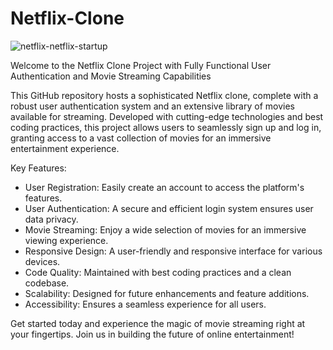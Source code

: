# Netflix-Clone
![netflix-netflix-startup](https://github.com/HumayunK01/Netflix-Clone/assets/88980866/de869391-be5d-4ef8-8380-57d45af80233)

Welcome to the Netflix Clone Project with Fully Functional User Authentication and Movie Streaming Capabilities

This GitHub repository hosts a sophisticated Netflix clone, complete with a robust user authentication system and an extensive library of movies available for streaming. Developed with cutting-edge technologies and best coding practices, this project allows users to seamlessly sign up and log in, granting access to a vast collection of movies for an immersive entertainment experience.

Key Features:
- User Registration: Easily create an account to access the platform's features.
- User Authentication: A secure and efficient login system ensures user data privacy.
- Movie Streaming: Enjoy a wide selection of movies for an immersive viewing experience.
- Responsive Design: A user-friendly and responsive interface for various devices.
- Code Quality: Maintained with best coding practices and a clean codebase.
- Scalability: Designed for future enhancements and feature additions.
- Accessibility: Ensures a seamless experience for all users.

Get started today and experience the magic of movie streaming right at your fingertips. Join us in building the future of online entertainment!
